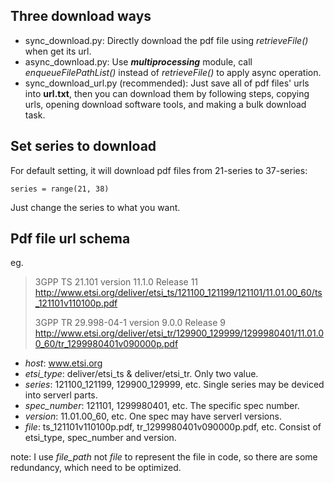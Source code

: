 ## Three download ways
 - sync_download.py:
Directly download the pdf file using *retrieveFile()* when get its url.
 - async_download.py:
Use ***multiprocessing*** module, call *enqueueFilePathList()* instead of *retrieveFile()* to apply async operation.
 - sync_download_url.py (recommended):
Just save all of pdf files' urls into **url.txt**, then you can download them by following steps, copying urls, opening download software tools, and making a bulk download task.

## Set series to download
For default setting, it will download pdf files from 21-series to 37-series:
```
series = range(21, 38)
```
Just change the series to what you want.

## Pdf file url schema
eg.
> 3GPP TS 21.101 version 11.1.0 Release 11
> http://www.etsi.org/deliver/etsi_ts/121100_121199/121101/11.01.00_60/ts_121101v110100p.pdf
> 
> 3GPP TR 29.998-04-1 version 9.0.0 Release 9
> http://www.etsi.org/deliver/etsi_tr/129900_129999/1299980401/11.01.00_60/tr_1299980401v090000p.pdf

 - *host*: www.etsi.org
 - *etsi_type*: deliver/etsi_ts & deliver/etsi_tr. Only two value.
 - *series*: 121100_121199, 129900_129999, etc. Single series may be deviced into serverl parts.
 - *spec_number*: 121101, 1299980401, etc. The specific spec number.
 - *version*: 11.01.00_60, etc. One spec may have serverl versions.
 - *file*: ts_121101v110100p.pdf, tr_1299980401v090000p.pdf, etc. Consist of etsi_type, spec_number and version.

note: I use *file_path* not *file* to represent the file in code, so there are some redundancy, which need to be optimized.
